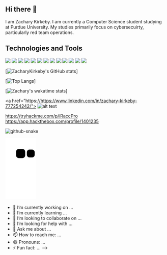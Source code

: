 ## Hi there 👋

I am Zachary Kirkeby. I am currently a Computer Science student studying at Purdue University. My studies primarily focus on cybersecuirty, particularly red team operations. 

## Technologies and Tools
![](https://img.shields.io/badge/OS-Linux-informational?style=flat&logo=linux&logoColor=white&color=2bbc8a)
![](https://img.shields.io/badge/OS-Windows-Informational?logo=Windows)
![](https://img.shields.io/badge/OS-macOS-Informational?style=flat&logo=Apple)
![](https://img.shields.io/badge/Editor-Visual%20Studio-Informational?style=flat&logo=Visual%20Studio)
![](https://img.shields.io/badge/Editor-NeoVim-Informational?style=flat&logo=NeoVim)
![](https://img.shields.io/badge/Editor-EclipseIDE-Informational?style=flat&logo=Eclipse%20IDE)
![](https://img.shields.io/badge/Code-C%2B%2B-Informational?style=flat&logo=C%2B%2B)
![](https://img.shields.io/badge/Code-Python-Informational?style=flat&logo=Python)
![](https://img.shields.io/badge/Code-Java-Informational?style=flat&logo=oracle)
![](https://img.shields.io/badge/Shell-Powershell-Informational?style=flat&logo=Powershell)
![](https://img.shields.io/badge/Shell-Bash-informational?style=flat&logo=gnu-bash&logoColor=white&color=2bbc8a)
![](https://img.shields.io/badge/Tools-Git-Informational?style=flat&logo=Git)
![](https://img.shields.io/badge/Tools-Docker-Informational?style=flat&logo=Docker)


[![ZacharyKirkeby's GitHub stats](https://github-readme-stats.vercel.app/api?username=ZacharyKirkeby&show_icons=true&theme=nightowl&count_private=true)]


[![Top Langs](https://github-readme-stats.vercel.app/api/top-langs/?username=ZacharyKirkeby&size_weight=0.5&count_weight=0.5&langs_count=10&layout=donut&theme=nightowl&count_private=true)]

[![Zachary's wakatime stats](https://github-readme-stats.vercel.app/api/wakatime?username=ZacharyKirkeby&layout=compact&theme=nightowl)]


<a href=”https://https://www.linkedin.com/in/zachary-kirkeby-777254242/"> ![alt text](https://img.shields.io/badge/-LinkedIn-0e76a8?style=plastic&logo=linkedIn)</a>

https://tryhackme.com/p/iRaccPro
https://app.hackthebox.com/profile/1401235




<picture>
  <source media="(prefers-color-scheme: dark)" srcset="github-snake-dark.svg" />
  <source media="(prefers-color-scheme: light)" srcset="github-snake.svg" />
  <img alt="github-snake" src="github-snake.svg" />
</picture>


![Snake animation](https://github.com/ZacharyKirkeby/ZacharyKirkeby/blob/output/github-contribution-grid-snake.svg)


- 🔭 I’m currently working on ...
- 🌱 I’m currently learning ...
- 👯 I’m looking to collaborate on ...
- 🤔 I’m looking for help with ...
- 💬 Ask me about ...
- 📫 How to reach me: ...
- 😄 Pronouns: ...
- ⚡ Fun fact: ...
-->
